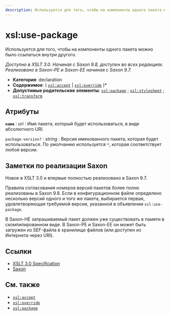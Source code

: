 ```yaml
---
description: Используется для того, чтобы на компоненты одного пакета можно было ссылаться внутри другого
---
```


# xsl:use-package

Используется для того, чтобы на компоненты одного пакета можно было ссылаться внутри другого.

_Доступно в XSLT 3.0. Начиная с Saxon 9.8, доступен во всех редакциях. Реализовано в Saxon-PE и Saxon-EE начиная с Saxon 9.7._

-   **Категория**: declaration
-   **Содержимое**: ( [`xsl:accept`](xsl-accept.md) | [`xsl:override`](xsl-override.md) )\*
-   **Допустимые родительские элементы**: [`xsl:package`](xsl-package.md) ; [`xsl:stylesheet`](xsl-stylesheet.md) ; [`xsl:transform`](xsl-transform.md)

## Атрибуты

**`name`**
: _uri_
: Имя пакета, который будет использоваться, в виде абсолютного URI.

`package-version?`
: _string_
: Версия именованного пакета, которая будет использоваться. По умолчанию используется `*`, которая соответствует любой версии.

## Заметки по реализации Saxon

Новое в XSLT 3.0 и впервые полностью реализовано в Saxon 9.7.

Правила согласования номеров версий пакетов более полно реализованы в Saxon 9.8. Если в конфигурационном файле определено несколько версий одного и того же пакета, выбирается первая, удовлетворяющая требуемой версии, указанной в объявлении `xsl:use-package`.

В Saxon-HE запрашиваемый пакет должен уже существовать в памяти в скомпилированном виде. В Saxon-PE и Saxon-EE он может быть загружен из SEF-файла в хранилище файлов (или доступен из Интернета через URI).

## Ссылки

-   [XSLT 3.0 Specification](http://www.w3.org/TR/xslt-30/#element-use-package)
-   [Saxon](https://www.saxonica.com/html/documentation/xsl-elements/use-package.html)

## См. также

-   [`xsl:accept`](xsl-accept.md)
-   [`xsl:override`](xsl-override.md)
-   [`xsl:package`](xsl-package.md)
